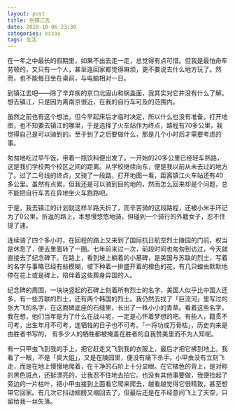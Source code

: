 ```yaml
---
layout: post
title: 到镇江去
date: 2020-10-06 23:30
categories: essay
tags: 生活
---
```


在一年之中最长的假期里，如果不出去走一走，总觉得有点可惜。但我是最怕舟车劳顿的，又只有一个人，甚至连回家都觉得麻烦，更不要说去什么地方玩了。然而，也不能每日坐在桌前，与电脑相对一日。

到镇江去吧——除了辛弃疾的京口北固山和锅盖面，我其实对它并没有什么了解。想去镇江，只是因为离南京很近，在我的自行车可及的范围内。

虽然之前也有这个想法，但今早起床后才临时决定，所以什么也没有准备。打开地图，也不知要去镇江的哪里，于是选择了火车站作为终点，路程有70多公里，我觉得自己是可以骑到的。至于到了之后要做什么，那是几个小时后才需要考虑的事。

匆匆地吃过早午饭，带着一瓶饮料便出发了。一开始的20多公里已经轻车熟路，这是我们学校两个校区之间的距离。从学校继续向东，便是我以前从未去过的地方了。过了二号线的终点，又骑了一段路，打开地图一看，距离镇江火车站还有40多公里。虽然有点累，但我还是可以骑到目的地的，然而怎么回来却是个问题，总不能把自行车丢在异地坐火车跑路吧。

于是，我去镇江的计划就这样半路夭折了，而辛苦骑的这段路程，还被小米手环记为了0公里。折返的路上，本想慢悠悠地骑，但碰到一个骑行的外籍女子，忍不住提了速。

连续骑了四个多小时，在回程的路上又来到了国际抗日航空烈士陵园的门前，权当是休息了，便去里面转了一圈。七年前来过一次，前段时间也匆匆到访过，今天就直接去了纪念碑下。在路上，看到坡上躺着的小墓碑，是美国与苏联的烈士，写着的名字与事略已经有些模糊，坡下种着一排盛开着的橙色的花，有几只蝗虫默默地停在花上或是碑上，陪伴着这些葬身异国的人。

纪念碑的周围，一块块竖起的石碑上刻着所有烈士的名字，美国人似乎比中国人还多，有一些苏联的烈士，还有两个韩国的烈士。我仍然去找了「巨流河」里写过的张大飞的名字，在这面碑底座的石缝里，长出了一株小小的青草。看着这些名字，我在想，他们当年是为了什么在战斗呢，一定是心怀着梦想的吧。有些人，籍贯不可考，出生年月不可考，连牺牲的日子也不可考。「一将功成万骨枯」，历史向来是由胜者书写的，
有多少人的牺牲都被掩盖在胜者的自我赞美里而不为人知呢。

有一只甲虫飞到我的手上，把它赶走又飞到我的衣服上，最后才把它拂到地上。我看了一眼，不是「臭大姐」，又是在陵园里，便没有痛下杀手。小甲虫没有立刻飞走，而是在地上慢慢地爬着，在干净的石阶上十分显眼。在它橘色的背上，是对称的黑色斑点，还挺漂亮的，让我忍不住地去拍它。也没有其他事要做，我便捡起了旁边的一片枯叶，把小甲虫接到上面看它爬来爬去，越看越觉得它很精致，甚至想带它回家。有几次它抖动翅膀又缩回去了，但最后还是在不经意间飞上了天空，只留给我一丝失落。